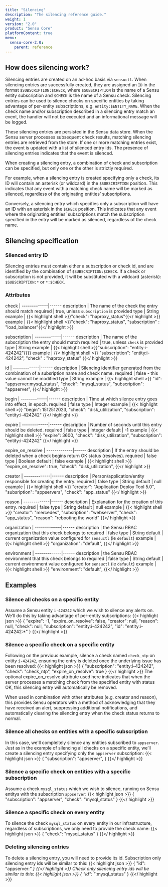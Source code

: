 ```yaml
---
title: "Silencing"
description: "The silencing reference guide."
weight: 1
version: "2.0"
product: "Sensu Core"
platformContent: true
menu:
  sensu-core-2.0:
    parent: reference
---
```


## How does silencing work?
Silencing entries are created on an ad-hoc basis via `sensuctl`. When silencing entries are successfully created, they are assigned an `ID` in the format `$SUBSCRIPTION:$CHECK`, where `$SUBSCRIPTION` is the name of a Sensu entity subscription and `$CHECK` is the name of a Sensu check. Silencing entries can be used to silence checks on specific entities by taking advantage of per-entity subscriptions, e.g. `entity:$ENTITY_NAME`. When the check name and/or subscription described in a silencing entry match an event, the handler will not be executed and an informational message will be logged.

These silencing entries are persisted in the Sensu data store. When the Sensu server processes subsequent check results, matching silencing entries are retrieved from the store. If one or more matching entries exist, the event is updated with a list of silenced entry ids. The presence of silencing entries indicates that the event is silenced.

When creating a silencing entry, a combination of check and subscription can be specified, but only one or the other is strictly required.

For example, when a silencing entry is created specifying only a check, its ID will contain an asterisk (or wildcard) in the `$SUBSCRIPTION` position. This indicates that any event with a matching check name will be marked as silenced, regardless of the originating entities’ subscriptions.

Conversely, a silencing entry which specifies only a subscription will have an ID with an asterisk in the `$CHECK` position. This indicates that any event where the originating entities’ subscriptions match the subscription specified in the entry will be marked as silenced, regardless of the check name.

## Silencing specification

### Silenced entry ID 
Silencing entries must contain either a subscription or check id, and are
identified by the combination of `$SUBSCRIPTION:$CHECK`. If a check or
subscription is not provided, it will be substituted with a wildcard (asterisk):
`$SUBSCRIPTION:*` or `*:$CHECK`.

### Attributes
check        | 
-------------|------ 
description  | The name of the check the entry should match 
required     | true, unless `subscription` is provided
type         | String
example      | {{< highlight shell >}}"check": "haproxy_status"{{</ highlight >}}
example      | {{< highlight shell >}}"check": "haproxy_status", "subscription" : "load_balancer"{{</ highlight >}}

subscription | 
-------------|------ 
description  | The name of the subscription the entry should match 
required     | true, unless `check` is provided
type         | String
example      | {{< highlight shell >}}"subscription": "entity:i-424242"{{</highlight>}}
example      | {{< highlight shell >}}
  "subscription": "entity:i-424242",
  "check" : "haproxy_status"
{{</ highlight >}}

id           | 
-------------|------ 
description  | Silencing identifier generated from the combination of a subsription name and check name. 
required     | false - this value cannot be modified 
type         | String
example      | {{< highlight shell >}}
  "id": "appserver:mysql_status",
  "check": "mysql_status",
  "subscription": "appserver",
{{</ highlight >}}

begin        | 
-------------|------ 
description  | Time at which silence entry goes into effect, in epoch. 
required     | false 
type         | Integer 
example      | {{< highlight shell >}}
  "begin": 1512512023,
  "check": "disk_utilization",
  "subscription": "entity:i-424242"
{{</ highlight >}}

expire       | 
-------------|------ 
description  | Number of seconds until this entry should be deleted. 
required     | false 
type         | Integer 
default      | -1
example      | {{< highlight shell >}}
  "expire": 3600,
  "check": "disk_utilization",
  "subscription": "entity:i-424242"
{{</ highlight >}}

expire_on_resolve       | 
-------------|------ 
description  | If the entry should be deleted when a check begins return OK status (resolves). 
required     | false 
type         | Boolean 
default      | false 
example      | {{< highlight shell >}}
  "expire_on_resolve": true,
  "check": "disk_utilization",
{{</ highlight >}}


creator      | 
-------------|------ 
description  | Person/application/entity responsible for creating the entry. 
required     | false 
type         | String 
default      | null 
example      | {{< highlight shell >}}
  "creator": "Application Deploy Tool 5.0",
  "subsription": "appservers",
  "check": "app_status"
{{</ highlight >}}

reason       | 
-------------|------ 
description  | Explanation for the creation of this entry.
required     | false 
type         | String 
default      | null 
example      | {{< highlight shell >}}
  "creator": "mercedes",
  "subsription": "webserver",
  "check": "app_status",
  "reason": "rebooting the world"
{{</ highlight >}}

organization | 
-------------|------ 
description  | the Sensu RBAC organization that this check belongs to
required     | false 
type         | String 
default      | current organization value configured for `sensuctl` (ie `default`) 
example      | {{< highlight shell >}}
  "organization": "default",
{{</ highlight >}}

environment  | 
-------------|------ 
description  | the Sensu RBAC environment that this check belongs to
required     | false 
type         | String 
default      | current environment value configured for `sensuctl` (ie `default`) 
example      | {{< highlight shell >}}
  "environment": "default",
{{</ highlight >}}

## Examples

### Silence all checks on a specific entity 
Assume a Sensu entity `i-424242` which we wish to silence any alerts on. We’ll do this by taking advantage of per-entity subscriptions:
{{< highlight json >}}
{
  "expire": -1,
  "expire_on_resolve": false,
  "creator": null,
  "reason": null,
  "check": null,
  "subscription": "entity:i-424242",
  "id": "entity:i-424242:*"
}
{{</ highlight >}}

### Silence a specific check on a specific entity
Following on the previous example, silence a check named `check_ntp` on
entity `i-424242`, ensuring the entry is deleted once the underlying issue has
been resolved:
{{< highlight json >}}
{
  "subscription": "entity:i-424242", 
  "check": "check_ntp", 
  "expire_on_resolve": true 
}
{{</ highlight >}}
The optional expire_on_resolve attribute used here indicates that when the server processes a matching check from the specified entity with status OK, this silencing entry will automatically be removed.

When used in combination with other attributes (e.g. creator and reason), this provides Sensu operators with a method of acknowledging that they have received an alert, suppressing additional notifications, and automatically clearing the silencing entry when the check status returns to normal.

### Silence all checks on entities with a specific subscription
In this case, we'll compleltely silence any entities subscribed to `appserver`. Just as in the example of silencing all checks on a specific entity, we’ll create a silencing entry specifying only the `appserver` subscription:
{{< highlight json >}}
{
  "subscription": "appserver", 
}
{{</ highlight >}}

### Silence a specific check on entities with a specific subscription
Assume a check `mysql_status` which we wish to silence, running on Sensu entitys with the subscription `appserver`:
{{< highlight json >}}
{
  "subscription": "appserver", 
  "check": "mysql_status"
}
{{</ highlight >}}

### Silence a specific check on every entity
To silence the check `mysql_status` on every entity in our infrastructure,
regardless of subscriptions, we only need to provide the check name:
{{< highlight json >}}
{
  "check": "mysql_status"
}
{{</ highlight >}}

### Deleting silencing entries
To delete a silencing entry, you will need to provide its id. Subscription only
silencing entry ids will be similar to this:
{{< highlight json >}}
{
  "id": "appserver:*"
}
{{</ highlight >}}
Check only silencing entry ids will be similar to this:
{{< highlight json >}}
{
  "id": "*:mysql_status"
}
{{</ highlight >}}
